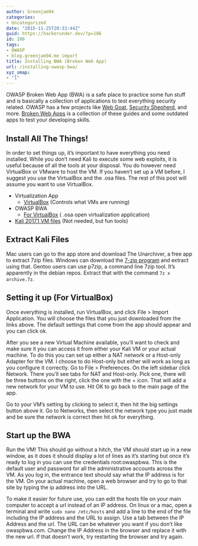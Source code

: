 ```yaml
---
author: Greenjam94
categories:
- Uncategorized
date: "2015-11-25T20:33:44Z"
guid: https://hackerunder.dev/?p=186
id: 186
tags:
- OWASP
- blog.greenjam94.me import
title: Installing BWA (Broken Web App)
url: /installing-owasp-bwa/
xyz_smap:
- "1"
---
```


OWASP Broken Web App (BWA) is a safe place to practice some fun stuff and is basically a collection of applications to test everything security related. OWASP has a few projects like [Web Goat](https://www.owasp.org/index.php/Category:OWASP_WebGoat_Project), [Security Shepherd](https://owasp.org/www-project-security-shepherd/), and more. [Broken Web Apps](https://www.owasp.org/index.php/OWASP_Broken_Web_Applications_Project) is a collection of these guides and some outdated apps to test your developing skills.

## Install All The Things!

In order to set things up, it’s important to have everything you need installed. While you don’t need Kali to execute some web exploits, it is useful because of all the tools at your disposal. You do however need VirtualBox or VMware to host the VM. If you haven’t set up a VM before, I suggest you use the VirtualBox and the .osa files. The rest of this post will assume you want to use VirtualBox.

- Virtualization App 
    - [VirtualBox](https://www.virtualbox.org/wiki/Downloads) (Controls what VMs are running)
- OWASP BWA 
    - [For VirtualBox](http://sourceforge.net/projects/owaspbwa/files/1.2/OWASP_Broken_Web_Apps_VM_1.2.ova/download) ( .osa open virtualization application)
- [Kali 2017.1 VM files](https://images.offensive-security.com/virtual-images/Kali-Linux-2017.1-vbox-amd64.ova) (Not needed, but fun tools)

## Extract Kali Files

Mac users can go to the app store and download The Unarchiver, a free app to extract 7zip files. Windows can download the [7-zip program](http://www.7-zip.org/download.html) and extract using that. Gentoo users can use p7zip, a command line 7zip tool. It’s apparently in the debian repos. Extract that with the command `7z x archive.7z`.

## Setting it up (For VirtualBox)

Once everything is installed, run VirtualBox, and click File > Import Application. You will choose the files that you just downloaded from the links above. The default settings that come from the app should appear and you can click ok.

After you see a new Virtual Machine available, you’ll want to check and make sure it you can access it from either your Kali VM or your actual machine. To do this you can set up either a NAT network or a Host-only Adapter for the VM. I choose to do Host-only but either will work as long as you configure it correctly. Go to File &gt; Preferences. On the left sidebar click Network. There you’ll see tabs for NAT and Host-only. Pick one, there will be three buttons on the right, click the one with the + icon. That will add a new network for your VM to use. Hit OK to go back to the main page of the app.

Go to your VM’s setting by clicking to select it, then hit the big settings button above it. Go to Networks, then select the network type you just made and be sure the network is correct then hit ok for everything.

## Start up the BWA

Run the VM! This should go without a hitch, the VM should start up in a new window, as it does it should display a lot of lines as it’s starting but once it’s ready to log in you can use the credentials root:owaspbwa. This is the default user and password for all the administrative accounts across the VM. As you log in, the entrance text should say what the IP address is for the VM. On your actual machine, open a web browser and try to go to that site by typing the ip address into the URL.

To make it easier for future use, you can edit the hosts file on your main computer to accept a url instead of an IP address. On linux or a mac, open a terminal and write `sudo nano /etc/hosts` and add a line to the end of the file including the IP address and the URL to assign. Use a tab between the IP Address and the url. The URL can be whatever you want if you don’t like owaspbwa.com. Change the IP Address in the browser and replace it with the new url. If that doesn’t work, try restarting the browser and try again.
